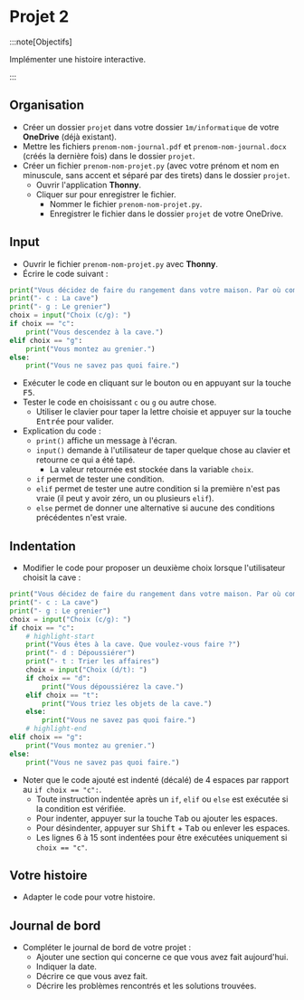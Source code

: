 # Projet 2

:::note[Objectifs]

Implémenter une histoire interactive.

:::

## Organisation

- Créer un dossier `projet` dans votre dossier `1m/informatique` de votre **OneDrive** (déjà existant).
- Mettre les fichiers `prenom-nom-journal.pdf` et `prenom-nom-journal.docx` (créés la dernière fois) dans le dossier `projet`.
- Créer un fichier `prenom-nom-projet.py` (avec votre prénom et nom en minuscule, sans accent et séparé par des tirets) dans le dossier `projet`.
  - Ouvrir l'application **Thonny**.
  - Cliquer sur <i class="ph ph-floppy-disk"></i> pour enregistrer le fichier.
    - Nommer le fichier `prenom-nom-projet.py`.
    - Enregistrer le fichier dans le dossier `projet` de votre OneDrive.

## Input

- Ouvrir le fichier `prenom-nom-projet.py` avec **Thonny**.
- Écrire le code suivant :

```python showLineNumbers
print("Vous décidez de faire du rangement dans votre maison. Par où commencer ?")
print("- c : La cave")
print("- g : Le grenier")
choix = input("Choix (c/g): ")
if choix == "c":
    print("Vous descendez à la cave.")
elif choix == "g":
    print("Vous montez au grenier.")
else:
    print("Vous ne savez pas quoi faire.")
```

- Exécuter le code en cliquant sur le bouton <i class="ph ph-play"></i> ou en appuyant sur la touche <kbd>F5</kbd>.
- Tester le code en choisissant `c` ou `g` ou autre chose.
  - Utiliser le clavier pour taper la lettre choisie et appuyer sur la touche <kbd>Entrée</kbd> pour valider.
- Explication du code :
  - `print()` affiche un message à l'écran.
  - `input()` demande à l'utilisateur de taper quelque chose au clavier et retourne ce qui a été tapé.
    - La valeur retournée est stockée dans la variable `choix`.
  - `if` permet de tester une condition.
  - `elif` permet de tester une autre condition si la première n'est pas vraie (il peut y avoir zéro, un ou plusieurs `elif`).
  - `else` permet de donner une alternative si aucune des conditions précédentes n'est vraie.

## Indentation

- Modifier le code pour proposer un deuxième choix lorsque l'utilisateur choisit la cave :

```python showLineNumbers
print("Vous décidez de faire du rangement dans votre maison. Par où commencer ?")
print("- c : La cave")
print("- g : Le grenier")
choix = input("Choix (c/g): ")
if choix == "c":
    # highlight-start
    print("Vous êtes à la cave. Que voulez-vous faire ?")
    print("- d : Dépoussiérer")
    print("- t : Trier les affaires")
    choix = input("Choix (d/t): ")
    if choix == "d":
        print("Vous dépoussiérez la cave.")
    elif choix == "t":
        print("Vous triez les objets de la cave.")
    else:
        print("Vous ne savez pas quoi faire.")
    # highlight-end
elif choix == "g":
    print("Vous montez au grenier.")
else:
    print("Vous ne savez pas quoi faire.")
```

- Noter que le code ajouté est indenté (décalé) de 4 espaces par rapport au `if choix == "c":`.
  - Toute instruction indentée après un `if`, `elif` ou `else` est exécutée si la condition est vérifiée.
  - Pour indenter, appuyer sur la touche <kbd>Tab</kbd> ou ajouter les espaces.
  - Pour désindenter, appuyer sur <kbd>Shift</kbd> + <kbd>Tab</kbd> ou enlever les espaces.
  - Les lignes 6 à 15 sont indentées pour être exécutées uniquement si `choix == "c"`.

## Votre histoire

- Adapter le code pour votre histoire.

## Journal de bord

- Compléter le journal de bord de votre projet :
  - Ajouter une section qui concerne ce que vous avez fait aujourd'hui.
  - Indiquer la date.
  - Décrire ce que vous avez fait.
  - Décrire les problèmes rencontrés et les solutions trouvées.
